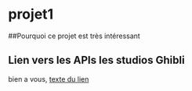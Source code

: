 # projet1
##Pourquoi ce projet est très intéressant
## Lien vers les APIs les studios Ghibli
bien a vous,
[texte du lien](https://ghibliapi.herokuapp.com/)
